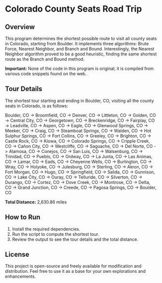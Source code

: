 # Colorado County Seats Road Trip

## Overview

This program determines the shortest possible route to visit all county seats in Colorado, starting from Boulder. It implements three algorithms: Brute Force, Nearest Neighbor, and Branch and Bound. Interestingly, the Nearest Neighbor algorithm proved to be a good heuristic, finding the same shortest route as the Branch and Bound method.

**Important:** None of the code in this program is original; it is compiled from various code snippets found on the web.

## Tour Details

The shortest tour starting and ending in Boulder, CO, visiting all the county seats in Colorado, is as follows:

Boulder, CO -> Broomfield, CO -> Denver, CO -> Littleton, CO -> Golden, CO -> Central City, CO -> Georgetown, CO -> Breckenridge, CO -> Fairplay, CO -> Leadville, CO -> Aspen, CO -> Eagle, CO -> Glenwood Springs, CO -> Meeker, CO -> Craig, CO -> Steamboat Springs, CO -> Walden, CO -> Hot Sulphur Springs, CO -> Fort Collins, CO -> Greeley, CO -> Brighton, CO -> Castle Rock, CO -> Kiowa, CO -> Colorado Springs, CO -> Cripple Creek, CO -> Cañon City, CO -> Westcliffe, CO -> Saguache, CO -> Del Norte, CO -> Alamosa, CO -> Conejos, CO -> San Luis, CO -> Walsenburg, CO -> Trinidad, CO -> Pueblo, CO -> Ordway, CO -> La Junta, CO -> Las Animas, CO -> Lamar, CO -> Eads, CO -> Cheyenne Wells, CO -> Burlington, CO -> Wray, CO -> Holyoke, CO -> Julesburg, CO -> Sterling, CO -> Akron, CO -> Fort Morgan, CO -> Hugo, CO -> Springfield, CO -> Salida, CO -> Gunnison, CO -> Lake City, CO -> Ouray, CO -> Telluride, CO -> Silverton, CO -> Durango, CO -> Cortez, CO -> Dove Creek, CO -> Montrose, CO -> Delta, CO -> Grand Junction, CO -> Creede, CO -> Pagosa Springs, CO -> Boulder, CO

**Total Distance:** 2,630.86 miles

## How to Run

1. Install the required dependencies.
2. Run the script to compute the shortest tour.
3. Review the output to see the tour details and the total distance.

## License

This project is open-source and freely available for modification and distribution. Feel free to use it as a base for your own explorations and enhancements.